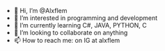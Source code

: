 - 👋 Hi, I’m @Alxflem
- 👀 I’m interested in programming and development
- 🌱 I’m currently learning C#, JAVA, PYTHON, C
- 💞️ I’m looking to collaborate on anything
- 📫 How to reach me: on IG at alxflem

<!---
Alxflem/Alxflem is a ✨ special ✨ repository because its `README.md` (this file) appears on your GitHub profile.
You can click the Preview link to take a look at your changes.
--->
